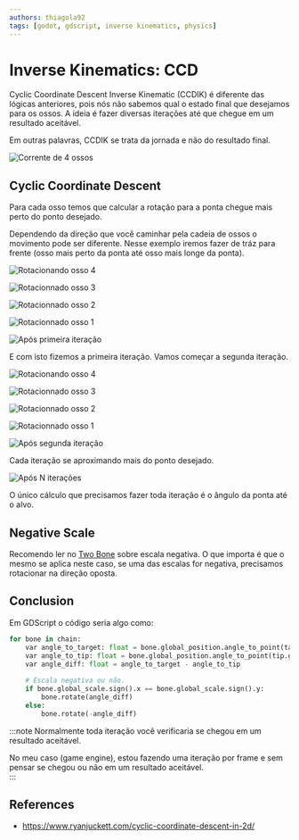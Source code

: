 ```yaml
---
authors: thiagola92
tags: [godot, gdscript, inverse kinematics, physics]
---
```


# Inverse Kinematics: CCD

Cyclic Coordinate Descent Inverse Kinematic (CCDIK) é diferente das lógicas anteriores, pois nós não sabemos qual o estado final que desejamos para os ossos. A ideia é fazer diversas iterações até que chegue em um resultado aceitável.  

Em outras palavras, CCDIK se trata da jornada e não do resultado final.  

![Corrente de 4 ossos](./chain.svg)  

## Cyclic Coordinate Descent

Para cada osso temos que calcular a rotação para a ponta chegue mais perto do ponto desejado.  

Dependendo da direção que você caminhar pela cadeia de ossos o movimento pode ser diferente. Nesse exemplo iremos fazer de tráz para frente (osso mais perto da ponta até osso mais longe da ponta).  

![Rotacionando osso 4](./chain_and_target.svg)  

![Rotacionnado osso 3](./chain_and_target2.svg)  

![Rotacionnado osso 2](./chain_and_target3.svg)  

![Rotacionnado osso 1](./chain_and_target4.svg)  

![Após primeira iteração](./chain_and_target5.svg)  

E com isto fizemos a primeira iteração. Vamos começar a segunda iteração.  

![Rotacionando osso 4](./chain_and_target6.svg)  

![Rotacionnado osso 3](./chain_and_target7.svg)  

![Rotacionnado osso 2](./chain_and_target8.svg)  

![Rotacionnado osso 1](./chain_and_target9.svg)  

![Após segunda iteração](./chain_and_target10.svg)  

Cada iteração se aproximando mais do ponto desejado.  

![Após N iterações](./chain_and_target11.svg)  

O único cálculo que precisamos fazer toda iteração é o ângulo da ponta até o alvo.  

## Negative Scale

Recomendo ler no [Two Bone](../2024-03-25-ik-two-bone/index.md) sobre escala negativa. O que importa é que o mesmo se aplica neste caso, se uma das escalas for negativa, precisamos rotacionar na direção oposta.  

## Conclusion

Em GDScript o código seria algo como:  

```python
for bone in chain:
    var angle_to_target: float = bone.global_position.angle_to_point(target.global_position)
    var angle_to_tip: float = bone.global_position.angle_to_point(tip.global_position)
    var angle_diff: float = angle_to_target - angle_to_tip
    
    # Escala negativa ou não.
    if bone.global_scale.sign().x == bone.global_scale.sign().y:
        bone.rotate(angle_diff)
    else:
        bone.rotate(-angle_diff)
```

:::note
Normalmente toda iteração você verificaria se chegou em um resultado aceitável.  

No meu caso (game engine), estou fazendo uma iteração por frame e sem pensar se chegou ou não em um resultado aceitável.  
:::

## References

- https://www.ryanjuckett.com/cyclic-coordinate-descent-in-2d/